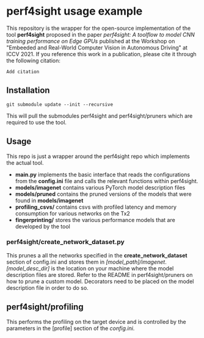 # perf4sight usage example 

This repository is the wrapper for the open-source implementation of the tool **perf4sight** proposed in the paper 
*perf4sight: A toolflow to model CNN training performance on Edge GPUs* published at the Workshop on "Embeeded and Real-World Computer Vision in Autonomous Driving" at ICCV 2021.
If you reference this work in a publication, please cite it through the following citation:
```
Add citation
```

## Installation 
`git submodule update --init --recursive` 

This will pull the submodules perf4sight and perf4sight/pruners which are required to use the tool. 

## Usage
This repo is just a wrapper around the perf4sight repo which implements the actual tool.
- **main.py** implements the basic interface that reads the configurations from the **config.ini** file and calls the relevant functions within perf4sight.
- **models/imagenet** contains various PyTorch model description files 
- **models/pruned** contains the pruned versions of the models that were found in **models/imagenet** 
- **profiling_csvs/** contains csvs with profiled latency and memory consumption for various networks on the Tx2 
- **fingerprinting/** stores the various performance models that are developed by the tool

### perf4sight/create_network_dataset.py
This prunes a all the networks specified in the **create_network_dataset** section of config.ini and stores them in *[model_path]/imagenet*.
*[model_desc_dir]* is the location on your machine where the model description files are stored.
Refer to the README in perf4sight/pruners on how to prune a custom model.
Decorators need to be placed on the model description file in order to do so.

## perf4sight/profiling
This performs the profiling on the target device and is controlled by the parameters in the [profile] section of the *config.ini*.

